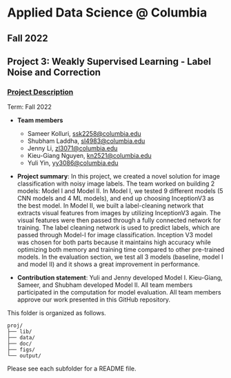 # Applied Data Science @ Columbia
## Fall 2022
## Project 3: Weakly Supervised Learning -  Label Noise and Correction


### [Project Description](doc/project3_desc.md)

Term: Fall 2022

+ **Team members**
	+ Sameer Kolluri, ssk2258@columbia.edu
	+ Shubham Laddha, sl4983@columbia.edu
	+ Jenny Li, zl3071@columbia.edu
	+ Kieu-Giang Nguyen, kn2521@columbia.edu
	+ Yuli Yin, yy3086@columbia.edu

+ **Project summary**: In this project, we created a novel solution for image classification with noisy image labels. The team worked on building 2 models: Model I and Model II. In Model I, we tested 9 different models (5 CNN models and 4 ML models), and end up choosing InceptionV3 as the best model. In Model II, we built a label-cleaning network that extracts visual features from images by utilizing InceptionV3 again. The visual features were then passed through a fully connected network for training. The label cleaning network is used to predict labels, which are passed through Model-I for image classification. Inception V3 model was chosen for both parts because it maintains high accuracy while optimizing both memory and training time compared to other pre-trained models. In the evaluation section, we test all 3 models (baseline, model I and model II) and it shows a great improvement in performance.

+ **Contribution statement**: Yuli and Jenny developed Model I. Kieu-Giang, Sameer, and Shubham developed Model II. All team members participated in the computation for model evaluation. All team members approve our work presented in this GitHub repository.

This folder is organized as follows.

```
proj/
├── lib/
├── data/
├── doc/
├── figs/
└── output/
```

Please see each subfolder for a README file.